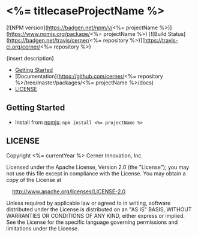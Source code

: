 # <%= titlecaseProjectName %>

[![NPM version](https://badgen.net/npm/v/<%= projectName %>)](https://www.npmjs.org/package/<%= projectName %>)
[![Build Status](https://badgen.net/travis/cerner/<%= repository %>)](https://travis-ci.org/cerner/<%= repository %>)

{insert description}

- [Getting Started](#getting-started)
- [Documentation](https://github.com/cerner/<%= repository %>/tree/master/packages/<%= projectName %>/docs)
- [LICENSE](#license)

## Getting Started

- Install from [npmjs](https://www.npmjs.com): `npm install <%= projectName %>`

## LICENSE

Copyright <%= currentYear %> Cerner Innovation, Inc.

Licensed under the Apache License, Version 2.0 (the "License"); you may not use this file except in compliance with the License. You may obtain a copy of the License at

&nbsp;&nbsp;&nbsp;&nbsp;http://www.apache.org/licenses/LICENSE-2.0

Unless required by applicable law or agreed to in writing, software distributed under the License is distributed on an "AS IS" BASIS, WITHOUT WARRANTIES OR CONDITIONS OF ANY KIND, either express or implied. See the License for the specific language governing permissions and limitations under the License.
